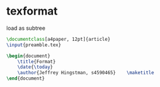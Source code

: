 # texformat
load as subtree

```latex
\documentclass[a4paper, 12pt]{article}
\input{preamble.tex}

\begin{document}
	\title{Format} 
	\date{\today}
	\author{Jeffrey Hingstman, s4590465}	\maketitle
\end{document}
```



